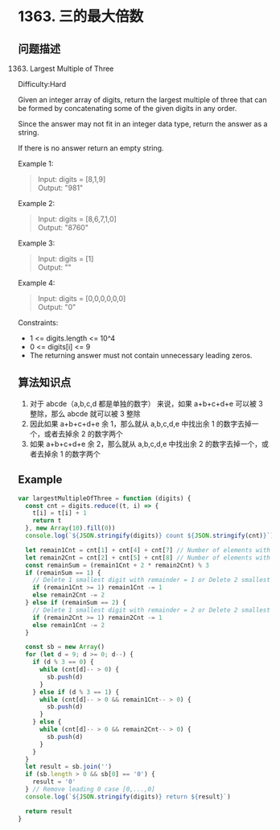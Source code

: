 # 1363. 三的最大倍数

## 问题描述

1363. Largest Multiple of Three

Difficulty:Hard

Given an integer array of digits, return the largest multiple of three that can be formed by concatenating some of the given digits in any order.

Since the answer may not fit in an integer data type, return the answer as a string.

If there is no answer return an empty string.

Example 1:

> Input: digits = [8,1,9]  
> Output: "981"

Example 2:

> Input: digits = [8,6,7,1,0]  
> Output: "8760"

Example 3:

> Input: digits = [1]  
> Output: ""

Example 4:

> Input: digits = [0,0,0,0,0,0]  
> Output: "0"

Constraints:

- 1 <= digits.length <= 10^4
- 0 <= digits[i] <= 9
- The returning answer must not contain unnecessary leading zeros.

## 算法知识点

1. 对于 abcde（a,b,c,d 都是单独的数字） 来说，如果 a+b+c+d+e 可以被 3 整除，那么 abcde 就可以被 3 整除
2. 因此如果 a+b+c+d+e 余 1，那么就从 a,b,c,d,e 中找出余 1 的数字去掉一个，或者去掉余 2 的数字两个
3. 如果 a+b+c+d+e 余 2，那么就从 a,b,c,d,e 中找出余 2 的数字去掉一个，或者去掉余 1 的数字两个

## Example

```javascript
var largestMultipleOfThree = function (digits) {
  const cnt = digits.reduce((t, i) => {
    t[i] = t[i] + 1
    return t
  }, new Array(10).fill(0))
  console.log(`${JSON.stringify(digits)} count ${JSON.stringify(cnt)}`)

  let remain1Cnt = cnt[1] + cnt[4] + cnt[7] // Number of elements with remainder = 1
  let remain2Cnt = cnt[2] + cnt[5] + cnt[8] // Number of elements with remainder = 2
  const remainSum = (remain1Cnt + 2 * remain2Cnt) % 3
  if (remainSum == 1) {
    // Delete 1 smallest digit with remainder = 1 or Delete 2 smallest digits with remainder = 2
    if (remain1Cnt >= 1) remain1Cnt -= 1
    else remain2Cnt -= 2
  } else if (remainSum == 2) {
    // Delete 1 smallest digit with remainder = 2 or Delete 2 smallest digits with remainder = 1
    if (remain2Cnt >= 1) remain2Cnt -= 1
    else remain1Cnt -= 2
  }

  const sb = new Array()
  for (let d = 9; d >= 0; d--) {
    if (d % 3 == 0) {
      while (cnt[d]-- > 0) {
        sb.push(d)
      }
    } else if (d % 3 == 1) {
      while (cnt[d]-- > 0 && remain1Cnt-- > 0) {
        sb.push(d)
      }
    } else {
      while (cnt[d]-- > 0 && remain2Cnt-- > 0) {
        sb.push(d)
      }
    }
  }
  let result = sb.join('')
  if (sb.length > 0 && sb[0] == '0') {
    result = '0'
  } // Remove leading 0 case [0,...,0]
  console.log(`${JSON.stringify(digits)} return ${result}`)

  return result
}
```
